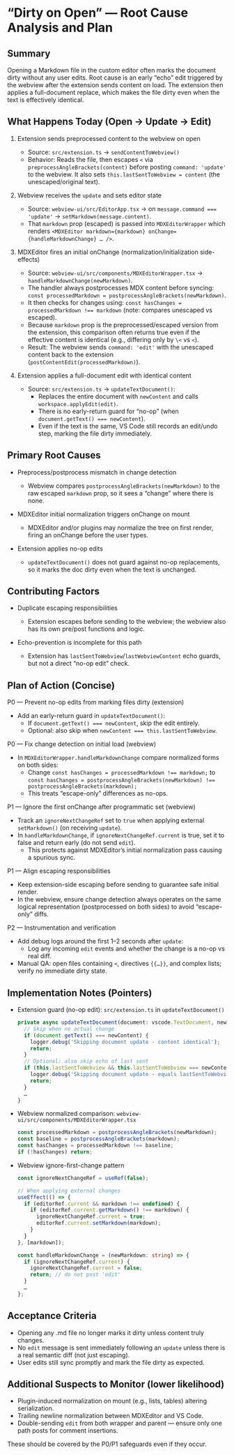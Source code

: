 # “Dirty on Open” — Root Cause Analysis and Plan

## Summary

Opening a Markdown file in the custom editor often marks the document dirty without any user edits. Root cause is an early “echo” edit triggered by the webview after the extension sends content on load. The extension then applies a full-document replace, which makes the file dirty even when the text is effectively identical.

## What Happens Today (Open → Update → Edit)

1) Extension sends preprocessed content to the webview on open
   - Source: `src/extension.ts` → `sendContentToWebview()`
   - Behavior: Reads the file, then escapes `<` via `preprocessAngleBrackets(content)` before posting `command: 'update'` to the webview. It also sets `this.lastSentToWebview = content` (the unescaped/original text).

2) Webview receives the `update` and sets editor state
   - Source: `webview-ui/src/EditorApp.tsx` → on `message.command === 'update'` → `setMarkdown(message.content)`.
   - That `markdown` prop (escaped) is passed into `MDXEditorWrapper` which renders `<MDXEditor markdown={markdown} onChange={handleMarkdownChange} … />`.

3) MDXEditor fires an initial onChange (normalization/initialization side-effects)
   - Source: `webview-ui/src/components/MDXEditorWrapper.tsx` → `handleMarkdownChange(newMarkdown)`.
   - The handler always postprocesses MDX content before syncing: `const processedMarkdown = postprocessAngleBrackets(newMarkdown)`.
   - It then checks for changes using: `const hasChanges = processedMarkdown !== markdown` (note: compares unescaped vs escaped).
   - Because `markdown` prop is the preprocessed/escaped version from the extension, this comparison often returns true even if the effective content is identical (e.g., differing only by `\<` vs `<`).
   - Result: The webview sends `command: 'edit'` with the unescaped content back to the extension (`postContentEdit(processedMarkdown)`).

4) Extension applies a full-document edit with identical content
   - Source: `src/extension.ts` → `updateTextDocument()`:
     - Replaces the entire document with `newContent` and calls `workspace.applyEdit(edit)`.
     - There is no early-return guard for “no-op” (when `document.getText() === newContent`).
     - Even if the text is the same, VS Code still records an edit/undo step, marking the file dirty immediately.

## Primary Root Causes

- Preprocess/postprocess mismatch in change detection
  - Webview compares `postprocessAngleBrackets(newMarkdown)` to the raw escaped `markdown` prop, so it sees a “change” where there is none.

- MDXEditor initial normalization triggers onChange on mount
  - MDXEditor and/or plugins may normalize the tree on first render, firing an onChange before the user types.

- Extension applies no-op edits
  - `updateTextDocument()` does not guard against no-op replacements, so it marks the doc dirty even when the text is unchanged.

## Contributing Factors

- Duplicate escaping responsibilities
  - Extension escapes before sending to the webview; the webview also has its own pre/post functions and logic.

- Echo-prevention is incomplete for this path
  - Extension has `lastSentToWebview`/`lastWebviewContent` echo guards, but not a direct “no-op edit” check.

## Plan of Action (Concise)

P0 — Prevent no-op edits from marking files dirty (extension)
- Add an early-return guard in `updateTextDocument()`:
  - If `document.getText() === newContent`, skip the edit entirely.
  - Optional: also skip when `newContent === this.lastSentToWebview`.

P0 — Fix change detection on initial load (webview)
- In `MDXEditorWrapper.handleMarkdownChange` compare normalized forms on both sides:
  - Change `const hasChanges = processedMarkdown !== markdown;` to
    `const hasChanges = postprocessAngleBrackets(newMarkdown) !== postprocessAngleBrackets(markdown);`
  - This treats “escape-only” differences as no-ops.

P1 — Ignore the first onChange after programmatic set (webview)
- Track an `ignoreNextChangeRef` set to `true` when applying external `setMarkdown()` (on receiving `update`).
- In `handleMarkdownChange`, if `ignoreNextChangeRef.current` is true, set it to false and return early (do not send `edit`).
  - This protects against MDXEditor’s initial normalization pass causing a spurious sync.

P1 — Align escaping responsibilities
- Keep extension-side escaping before sending to guarantee safe initial render.
- In the webview, ensure change detection always operates on the same logical representation (postprocessed on both sides) to avoid “escape-only” diffs.

P2 — Instrumentation and verification
- Add debug logs around the first 1–2 seconds after `update`:
  - Log any incoming `edit` events and whether the change is a no-op vs real diff.
- Manual QA: open files containing `<`, directives `{{…}}`, and complex lists; verify no immediate dirty state.

## Implementation Notes (Pointers)

- Extension guard (no-op edit): `src/extension.ts` in `updateTextDocument()`
  ```ts
  private async updateTextDocument(document: vscode.TextDocument, newContent: string): Promise<void> {
    // Skip when no actual change
    if (document.getText() === newContent) {
      logger.debug('Skipping document update - content identical');
      return;
    }
    // Optional: also skip echo of last sent
    if (this.lastSentToWebview && this.lastSentToWebview === newContent) {
      logger.debug('Skipping document update - equals lastSentToWebview');
      return;
    }
    …
  }
  ```

- Webview normalized comparison: `webview-ui/src/components/MDXEditorWrapper.tsx`
  ```ts
  const processedMarkdown = postprocessAngleBrackets(newMarkdown);
  const baseline = postprocessAngleBrackets(markdown);
  const hasChanges = processedMarkdown !== baseline;
  if (!hasChanges) return;
  ```

- Webview ignore-first-change pattern
  ```ts
  const ignoreNextChangeRef = useRef(false);

  // When applying external changes
  useEffect(() => {
    if (editorRef.current && markdown !== undefined) {
      if (editorRef.current.getMarkdown() !== markdown) {
        ignoreNextChangeRef.current = true;
        editorRef.current.setMarkdown(markdown);
      }
    }
  }, [markdown]);

  const handleMarkdownChange = (newMarkdown: string) => {
    if (ignoreNextChangeRef.current) {
      ignoreNextChangeRef.current = false;
      return; // do not post 'edit'
    }
    …
  };
  ```

## Acceptance Criteria

- Opening any .md file no longer marks it dirty unless content truly changes.
- No `edit` message is sent immediately following an `update` unless there is a real semantic diff (not just escaping).
- User edits still sync promptly and mark the file dirty as expected.

## Additional Suspects to Monitor (lower likelihood)

- Plugin-induced normalization on mount (e.g., lists, tables) altering serialization.
- Trailing newline normalization between MDXEditor and VS Code.
- Double-sending `edit` from both wrapper and parent — ensure only one path posts for comment insertions.

These should be covered by the P0/P1 safeguards even if they occur.

